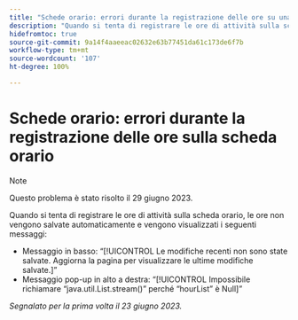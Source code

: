 ```yaml
---
title: "Schede orario: errori durante la registrazione delle ore su una scheda orario"
description: "Quando si tenta di registrare le ore di attività sulla scheda orario, le ore non vengono salvate automaticamente e vengono visualizzati dei messaggi di errore."
hidefromtoc: true
source-git-commit: 9a14f4aaeeac02632e63b77451da61c173de6f7b
workflow-type: tm+mt
source-wordcount: '107'
ht-degree: 100%

---
```



# Schede orario: errori durante la registrazione delle ore sulla scheda orario

>[!NOTE]
>
>Questo problema è stato risolto il 29 giugno 2023.

Quando si tenta di registrare le ore di attività sulla scheda orario, le ore non vengono salvate automaticamente e vengono visualizzati i seguenti messaggi:

* Messaggio in basso: “[!UICONTROL Le modifiche recenti non sono state salvate. Aggiorna la pagina per visualizzare le ultime modifiche salvate.]”
* Messaggio pop-up in alto a destra: “[!UICONTROL Impossibile richiamare “java.util.List.stream()” perché “hourList” è Null]”

_Segnalato per la prima volta il 23 giugno 2023._

